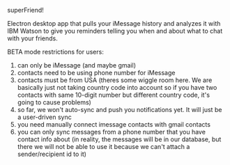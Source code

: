 superFriend!

Electron desktop app that pulls your iMessage history and analyzes it with IBM Watson
to give you reminders telling you when and about what to chat with your friends.

BETA mode restrictions for users:
1. can only be iMessage (and maybe gmail)
2. contacts need to be using phone number for iMessage
3. contacts must be from USA (theres some wiggle room here. We are basically just not taking country code into account so if you have two contacts with same 10-digit number but different country code, it's going to cause problems)
4. so far, we won't auto-sync and push you notifications yet.  It will just be a user-driven sync
5. you need manually connect imessage contacts with gmail contacts
6. you can only sync messages from a phone number that you have contact info about (in reality, the messages will be in our database, but there we will not be able to use it because we can't attach a sender/recipient id to it)
